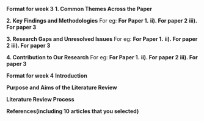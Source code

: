 
**Format for week 3**
**1. Common Themes Across the Paper**

**2. Key Findings and Methodologies**
For eg: **For Paper 1.** **ii). For paper 2** **iii). For paper 3**

**3. Research Gaps and Unresolved Issues**
For eg: **For Paper 1.** **ii). For paper 2** **iii). For paper 3**

**4. Contribution to Our Research**
For eg: **For Paper 1.** **ii). For paper 2** **iii). For paper 3**


**Format for week 4**
**Introduction**

**Purpose and Aims of the Literature Review**


**Literature Review Process**


**References(including 10 articles that you selected)**
